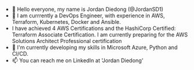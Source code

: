 - 👋 Hello everyone, my name is Jordan Diedong (@JordanSD1)
- 👀 I am currrently a DevOps Engineer, with experience in AWS, Terraform, Kubernetes, Docker and Ansible.
- I have achieved 4 AWS Certifications and the HashiCorp Certified: Terraform Associate Certification. I am currently preparing for the AWS Solutions Architect Professional certification
- 🌱 I'm currently developing my skills in Microsoft Azure, Python and CI/CD.
- 📫 You can reach me on LinkedIn at 'Jordan Diedong' 

<!---
JordanSD1/JordanSD1 is a ✨ special ✨ repository because its `README.md` (this file) appears on your GitHub profile.
You can click the Preview link to take a look at your changes.
--->
